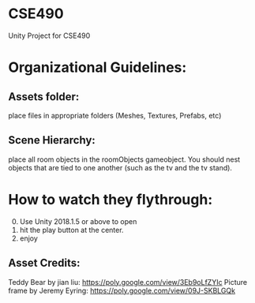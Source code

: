 # CSE490
Unity Project for CSE490

# Organizational Guidelines:
## Assets folder: 
place files in appropriate folders (Meshes, Textures, Prefabs, etc)
## Scene Hierarchy: 
place all room objects in the roomObjects gameobject.
You should nest objects that are tied to one another (such as the tv and the tv stand).



# How to watch they flythrough: 

0. Use Unity 2018.1.5 or above to open
1. hit the play button at the center.
2. enjoy


## Asset Credits:
Teddy Bear by jian liu: https://poly.google.com/view/3Eb9oLfZYIc
Picture frame by Jeremy Eyring: https://poly.google.com/view/09J-SKBLGQk 
